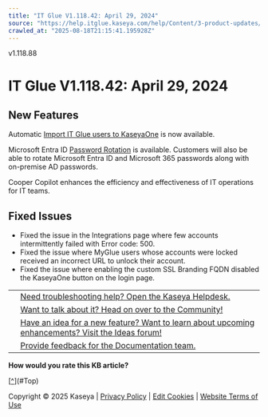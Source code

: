 ```yaml
---
title: "IT Glue V1.118.42: April 29, 2024"
source: "https://help.itglue.kaseya.com/help/Content/3-product-updates/it-glue-release-notes/V1.118.42%20-%202024-04-29.htm"
crawled_at: "2025-08-18T21:15:41.195928Z"
---
```


v1.118.88

# IT Glue V1.118.42: April 29, 2024

## New Features

Automatic [Import IT Glue users to KaseyaOne](https://helpdesk.kaseya.com/hc/en-gb/articles/4407470071185-Setting-up-single-sign-on-SSO-to-IT-Glue) is now available.

Microsoft Entra ID [Password Rotation](https://helpdesk.kaseya.com/hc/en-gb/articles/9298451537169-Password-Rotation) is available. Customers will also be able to rotate Microsoft Entra ID and Microsoft 365 passwords along with on-premise AD passwords.

Cooper Copilot enhances the efficiency and effectiveness of IT operations for IT teams.

## Fixed Issues

* Fixed the issue in the Integrations page where few accounts intermittently failed with Error code: 500.
* Fixed the issue where MyGlue users whose accounts were locked received an incorrect URL to unlock their account.
* Fixed the issue where enabling the custom SSL Branding FQDN disabled the KaseyaOne button on the login page.

|  |  |
| --- | --- |
|  | [Need troubleshooting help? Open the Kaseya Helpdesk.](https://helpdesk.kaseya.com/) |
|  | [Want to talk about it? Head on over to the Community!](https://community.kaseya.com/it-operations) |
|  | [Have an idea for a new feature? Want to learn about upcoming enhancements? Visit the Ideas forum!](https://community.kaseya.com/ideas/categories/ITGlue-ideas-portal) |
|  | [Provide feedback for the Documentation team.](javascript:(function()%7BSendLinkByMail()%3B%7D)()%3B) |

**How would you rate this KB article?**

[[^](#Top)](#Top)

Copyright © 2025 Kaseya | [Privacy Policy](https://www.kaseya.com/legal/kaseya-privacy-statement/) | [Edit Cookies](#) | [Website Terms of Use](https://www.kaseya.com/legal/website-terms-of-use/)

